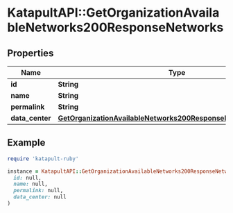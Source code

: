 # KatapultAPI::GetOrganizationAvailableNetworks200ResponseNetworks

## Properties

| Name | Type | Description | Notes |
| ---- | ---- | ----------- | ----- |
| **id** | **String** |  | [optional] |
| **name** | **String** |  | [optional] |
| **permalink** | **String** |  | [optional] |
| **data_center** | [**GetOrganizationAvailableNetworks200ResponseNetworksDataCenter**](GetOrganizationAvailableNetworks200ResponseNetworksDataCenter.md) |  | [optional] |

## Example

```ruby
require 'katapult-ruby'

instance = KatapultAPI::GetOrganizationAvailableNetworks200ResponseNetworks.new(
  id: null,
  name: null,
  permalink: null,
  data_center: null
)
```

